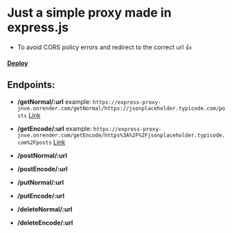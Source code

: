 # Just a simple proxy made in express.js

- To avoid CORS policy errors and redirect to the correct url 👍

**[Deploy](https://express-proxy-jnve.onrender.com)**

## Endpoints:

- **/getNormal/:url** example: `https://express-proxy-jnve.onrender.com/getNormal/https://jsonplaceholder.typicode.com/posts` [Link](https://express-proxy-jnve.onrender.com/getNormal/https://jsonplaceholder.typicode.com/posts)

- **/getEncode/:url** example: `https://express-proxy-jnve.onrender.com/getEncode/https%3A%2F%2Fjsonplaceholder.typicode.com%2Fposts` [Link](https://express-proxy-jnve.onrender.com/getEncode/https%3A%2F%2Fjsonplaceholder.typicode.com%2Fposts)

- **/postNormal/:url**

- **/postEncode/:url**
- **/putNormal/:url**
- **/putEncode/:url**
- **/deleteNormal/:url**
- **/deleteEncode/:url**

